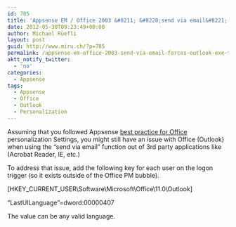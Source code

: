 ```yaml
---
id: 785
title: 'Appsense EM / Office 2003 &#8211; &#8220;send via email&#8221; forces Outlook.exe to crash'
date: 2012-05-30T09:23:49+00:00
author: Michael Rüefli
layout: post
guid: http://www.miru.ch/?p=785
permalink: /appsense-em-office-2003-send-via-email-forces-outlook-exe-to-crash/
aktt_notify_twitter:
  - 'no'
categories:
  - Appsense
tags:
  - Appsense
  - Office
  - Outlook
  - Personalization
---
```

Assuming that you followed Appsense <a href="http://www.miru.ch/wp-content/uploads/2012/05/Office-Personalization.docx" target="_blank">best practice for Office</a> personalization Settings, you might still have an issue with Office (Outlook) when using the &#8220;send via email&#8221; function out of 3rd party applications like (Acrobat Reader, IE, etc.)

To address that issue, add the following key for each user on the logon trigger (so it exists outside of the Office PM bubble).

[HKEY\_CURRENT\_USER\Software\Microsoft\Office\11.0\Outlook]
  
&#8220;LastUILanguage&#8221;=dword:00000407

The value can be any valid language.